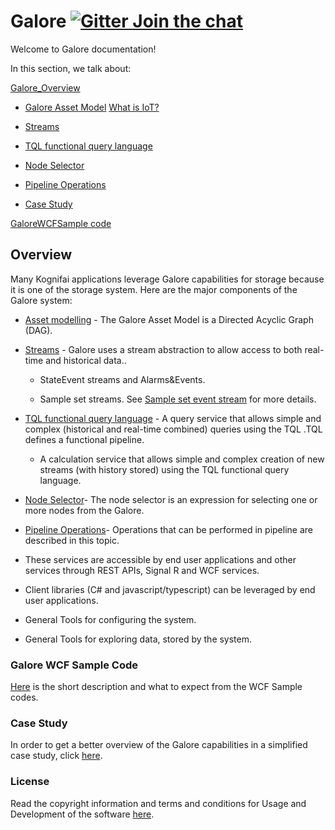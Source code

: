   
# Galore    [![Gitter Join the chat](https://badges.gitter.im/Join%20Chat.svg)](https://gitter.im/kognifai/Lobby)

Welcome to Galore documentation!

In this section, we talk about:

 [Galore_Overview](#Overview)

  - [Galore Asset Model](https://github.com/kognifai/Galore/blob/master/SDK-documentation/TQL.md)
  [What is IoT?](https://github.com/kognifai/IoT#what-is-iot-----)

  - [Streams](https://github.com/kognifai/Galore/blob/master/SDK-documentation/streams.md)

  - [TQL functional query language](https://github.com/kognifai/Galore/blob/master/SDK-documentation/TQL%20Syntax.md)

  - [Node Selector](https://github.com/kognifai/Galore/blob/master/SDK-documentation/Node%20Selector.md)
 
  - [Pipeline Operations](https://github.com/kognifai/Galore/blob/master/SDK-documentation/Pipeline%20Operations.md)

  - [Case Study](https://github.com/kognifai/Galore/blob/master/SDK-documentation/casestudy.md)
  
[GaloreWCFSample code](https://github.com/kognifai/Galore/tree/master/GaloreWCFSample)

## Overview

Many Kognifai applications leverage Galore capabilities for storage because it is one of the storage system. Here are the major components of the Galore system:

  - [Asset modelling](https://github.com/kognifai/Galore/blob/master/SDK-documentation/TQL.md) - The Galore Asset Model is a Directed Acyclic Graph (DAG).
  
  - [Streams](https://github.com/kognifai/Galore/blob/master/SDK-documentation/streams.md) - Galore uses a stream abstraction to allow access to both real-time and historical data..

    -   StateEvent streams and Alarms&Events.

    -   Sample set streams. See [Sample set event stream](https://github.com/kognifai/Galore/blob/master/SDK-documentation/streams.md)           for more details.
    
-  [TQL functional query language](https://github.com/kognifai/Galore/blob/master/SDK-documentation/TQL%20Syntax.md) - A query service that allows simple and complex (historical and real-time combined) queries using the TQL .TQL defines a functional pipeline. 

   -   A calculation service that allows simple and complex creation of new streams (with  history stored) using the TQL functional query language.

- [Node Selector](https://github.com/kognifai/Galore/blob/master/SDK-documentation/Node%20Selector.md)- The node selector is an expression for selecting one or more nodes from the Galore.

 - [Pipeline Operations](https://github.com/kognifai/Galore/blob/master/SDK-documentation/Pipeline%20Operations.md)- Operations that can be performed in pipeline are described in this topic.
 
- These services are accessible by end user applications and other services through REST APIs, Signal R and WCF services.

-   Client libraries (C# and javascript/typescript) can be leveraged by end user applications.

-   General Tools for configuring the system.

-   General Tools for exploring data, stored by the system.
 
 ### Galore WCF Sample Code
[Here](https://github.com/kognifai/Galore/blob/master/SDK-documentation/GaloreWCFSample.md) is the short description and what to expect from the  WCF Sample codes. 
 

### Case Study
In order to get a better overview of the Galore capabilities in a simplified case study, click [here](https://github.com/kognifai/Galore/blob/master/SDK-documentation/casestudy.md).

### License
Read the copyright information and terms and conditions for Usage and Development of the software [here](https://github.com/kognifai/Kognifai/blob/master/License.md#copyright--year-kongsberg-digital-as).

